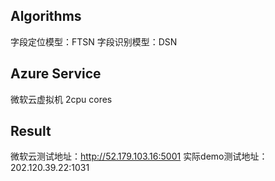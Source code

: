 ## Algorithms
字段定位模型：FTSN
字段识别模型：DSN

## Azure Service
微软云虚拟机 2cpu cores

## Result
微软云测试地址：http://52.179.103.16:5001 实际demo测试地址：202.120.39.22:1031
